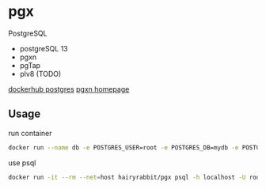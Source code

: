 # pgx

PostgreSQL

- postgreSQL 13
- pgxn
- pgTap
- plv8 (TODO)

[dockerhub postgres](https://hub.docker.com/_/postgres/)
[pgxn homepage](https://pgxn.org)

## Usage

run container 

```sh
docker run --name db -e POSTGRES_USER=root -e POSTGRES_DB=mydb -e POSTGRES_PASSWORD=root -p 5432:5432 -d hairyrabbit/pgx
```

use psql

```sh
docker run -it --rm --net=host hairyrabbit/pgx psql -h localhost -U root -d mydb
```

